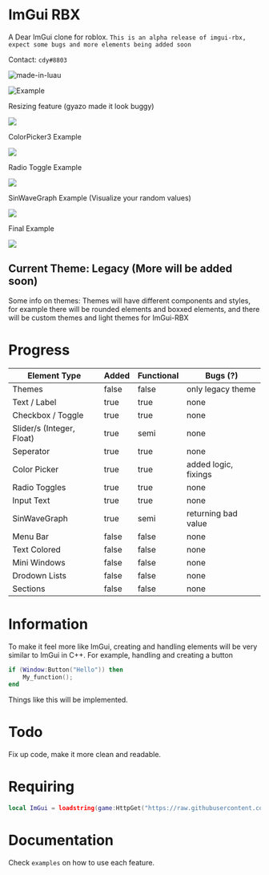 # ImGui RBX 

A Dear ImGui clone for roblox.
`This is an alpha release of imgui-rbx, expect some bugs and more elements being added soon`

Contact: `cdy#8803`

![made-in-luau](https://user-images.githubusercontent.com/111649405/230965208-a68cca3a-9ef3-4e06-9408-5116994f570e.svg)


![Example](https://cdn.discordapp.com/attachments/1089941257117257731/1094674670030172290/image.png)

Resizing feature (gyazo made it look buggy)


![](https://user-images.githubusercontent.com/111649405/230788331-c3af0e11-5ac7-4fdb-8a85-427b66f63232.gif)


ColorPicker3 Example

![](https://user-images.githubusercontent.com/111649405/230796228-78263db7-4066-4ca8-aa1e-ce69865b44b6.gif)


Radio Toggle Example

![](https://user-images.githubusercontent.com/111649405/230799997-33fad637-3ed8-45ef-be07-4aaa7fa8132f.gif)


SinWaveGraph Example (Visualize your random values)

![](https://user-images.githubusercontent.com/111649405/230933404-89e9836f-0717-4b03-87d9-d43922af44df.gif)


Final Example

![](https://user-images.githubusercontent.com/111649405/230902091-64b606ad-ff28-4b1e-8021-7617dee9dab1.gif)

## Current Theme: Legacy (More will be added soon)
Some info on themes: Themes will have different components and styles, for example there will be rounded elements and boxxed elements, and there will be custom themes and light themes for ImGui-RBX

# Progress

| Element Type              | Added | Functional | Bugs (?)             |
|---------------------------|-------|------------|----------------------|
| Themes                    | false | false      | only legacy theme    |
| Text / Label              | true  | true       | none                 |
| Checkbox / Toggle         | true  | true       | none                 |
| Slider/s (Integer, Float) | true  | semi       | none                 |
| Seperator                 | true  | true       | none                 |
| Color Picker              | true  | true       | added logic, fixings |
| Radio Toggles             | true  | true       | none                 |
| Input Text                | true  | true       | none                 |
| SinWaveGraph              | true  | semi       | returning bad value  |
| Menu Bar                  | false | false      | none                 |
| Text Colored              | false | false      | none                 |
| Mini Windows              | false | false      | none                 |
| Drodown Lists             | false | false      | none                 |
| Sections                  | false | false      | none                 |


# Information 
To make it feel more like ImGui,
creating and handling elements will be very similar to ImGui in C++.
For example, handling and creating a button
```lua
if (Window:Button("Hello")) then 
    My_function();
end
```
Things like this will be implemented.

# Todo
Fix up code, make it more clean and readable.


# Requiring
```lua
local ImGui = loadstring(game:HttpGet("https://raw.githubusercontent.com/wiIlow/imgui-rbx/main/main.lua", true))()
```

# Documentation
Check `examples` on how to use each feature.
